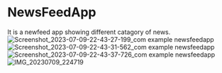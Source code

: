 # NewsFeedApp
It is a newfeed app showing different catagory of   news.
![Screenshot_2023-07-09-22-43-27-199_com example newsfeedapp](https://github.com/suvendu021/NewsFeedApp/assets/102411414/b998f8b1-31d8-4169-8db2-c3db06397462)
![Screenshot_2023-07-09-22-43-31-562_com example newsfeedapp](https://github.com/suvendu021/NewsFeedApp/assets/102411414/8a507dcb-81c9-4bb3-a201-4ee8a1d762a3)
![Screenshot_2023-07-09-22-43-37-726_com example newsfeedapp](https://github.com/suvendu021/NewsFeedApp/assets/102411414/dd8bab32-3c6a-4724-b471-29aa90b6e3eb)
![IMG_20230709_224719](https://github.com/suvendu021/NewsFeedApp/assets/102411414/34715fb1-6bcf-4cff-b529-4d93fa11fd34)
